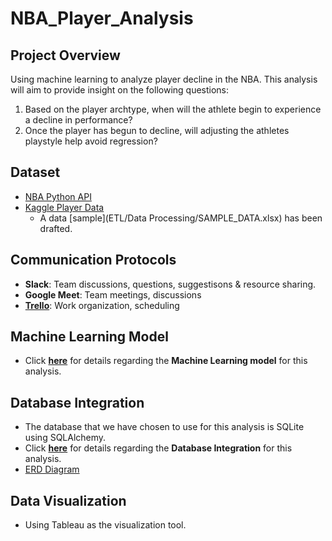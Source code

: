 # NBA_Player_Analysis

## Project Overview

Using machine learning to analyze player decline in the NBA. This analysis will aim to provide insight on the following questions:

1. Based on the player archtype, when will the athlete begin to experience a decline in performance?
2. Once the player has begun to decline, will adjusting the athletes playstyle help avoid regression?

## Dataset

- [NBA Python API](https://pypi.org/project/nba-api/)
- [Kaggle Player Data](https://www.kaggle.com/drgilermo/nba-players-stats?select=player_data.csv)
  - A data [sample](ETL/Data Processing/SAMPLE_DATA.xlsx) has been drafted. 

## Communication Protocols

- **Slack**: Team discussions, questions, suggestisons & resource sharing.
- **Google Meet**: Team meetings, discussions
- **[Trello](https://trello.com/b/bpUG9Aoh/final-project-nba)**: Work organization, scheduling

## Machine Learning Model

- Click [**here**](Machine_Learning/README.md) for details regarding the **Machine Learning model** for this analysis.

## Database Integration

- The database that we have chosen to use for this analysis is SQLite using SQLAlchemy.
- Click [**here**](Database/README.md) for details regarding the **Database Integration** for this analysis.
- [ERD Diagram](Database/NBA_Analysis_ERD.png)

## Data Visualization 
- Using Tableau as the visualization tool.
